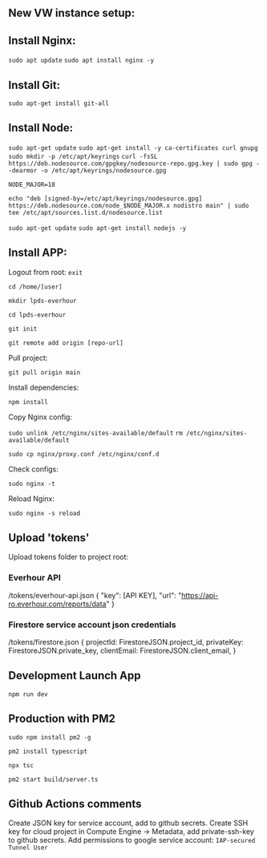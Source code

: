 ## New VW instance setup:

## Install Nginx:

```sudo apt update```
```sudo apt install nginx -y```

## Install Git:

```sudo apt-get install git-all```

## Install Node:

```sudo apt-get update```
```sudo apt-get install -y ca-certificates curl gnupg```
```sudo mkdir -p /etc/apt/keyrings```
```curl -fsSL https://deb.nodesource.com/gpgkey/nodesource-repo.gpg.key | sudo gpg --dearmor -o /etc/apt/keyrings/nodesource.gpg```

```NODE_MAJOR=18```

```echo "deb [signed-by=/etc/apt/keyrings/nodesource.gpg] https://deb.nodesource.com/node_$NODE_MAJOR.x nodistro main" | sudo tee /etc/apt/sources.list.d/nodesource.list```

```sudo apt-get update```
```sudo apt-get install nodejs -y```


## Install APP:

Logout from root:
```exit```

```cd /home/[user]```

```mkdir lpds-everhour```

```cd lpds-everhour```

```git init```

```git remote add origin [repo-url]```

Pull project:

```git pull origin main```

Install dependencies:

```npm install```

Copy Nginx config:

```sudo unlink /etc/nginx/sites-available/default```
```rm /etc/nginx/sites-available/default```

```sudo cp nginx/proxy.conf /etc/nginx/conf.d```

Check configs:

```sudo nginx -t```

Reload Nginx:

```sudo nginx -s reload```

## Upload 'tokens'

Upload tokens folder to project root:

### Everhour API
/tokens/everhour-api.json
{
    "key": [API KEY],
    "url": "https://api-ro.everhour.com/reports/data"
}

### Firestore service account json credentials
/tokens/firestore.json
{
  projectId: FirestoreJSON.project_id,
  privateKey: FirestoreJSON.private_key,
  clientEmail: FirestoreJSON.client_email,
}

## Development Launch App
```npm run dev```


## Production with PM2
```sudo npm install pm2 -g```

```pm2 install typescript```

```npx tsc```

```pm2 start build/server.ts```

## Github Actions comments
Create JSON key for service account, add to github secrets.
Create SSH key for cloud project in Compute Engine -> Metadata, add private-ssh-key to github secrets.
Add permissions to google service account: ```IAP-secured Tunnel User```

